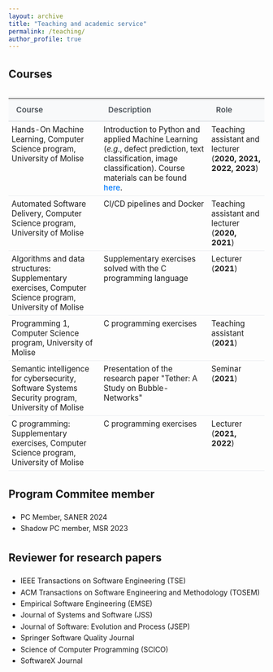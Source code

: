 ```yaml
---
layout: archive
title: "Teaching and academic service"
permalink: /teaching/
author_profile: true
---
```


<!-- {% include base_path %} -->

<!-- {% for post in site.teaching reversed %}
  {% include archive-single.html %}
{% endfor %} -->

## Courses

<style>
/* General styling for the page body to improve typography */
body {
  line-height: 1.6;
  padding: 2em;
}

/* Main container for the table */
table {
  width: 100%;
  border-collapse: collapse;
  margin-top: 2em;
  font-size: 0.95rem;
}

/* Table header styling */
th {
  background-color: #f8f9fa;
  border-bottom: 2px solid #dee2e6;
  padding: 12px 15px;
  text-align: left;
  font-weight: 600;
  color: #495057;
}

/* Table cell styling */
td {
  padding: 6px;
  border-bottom: 1px solid #e9ecef;
  vertical-align: top; /* Use 'top' for better alignment with multi-line descriptions */
}

/* Alternating row colors for readability */
tbody tr:nth-child(odd) {
  background-color: #fdfdfd;
}

/* Hover effect for rows */
tbody tr:hover {
  background-color: #f1f3f5;
}

/* Styling for links within the table */
a {
  color: #007bff;
  text-decoration: none;
  font-weight: 500;
}

a:hover {
  text-decoration: underline;
}
</style>

| Course                                                                 | Description                                                                                                                                                             | Role                                                       |
|:-----------------------------------------------------------------------|:------------------------------------------------------------------------------------------------------------------------------------------------------------------------|:-----------------------------------------------------------|
| Hands-On Machine Learning, Computer Science program, University of Molise      | Introduction to Python and applied Machine Learning (*e.g.*, defect prediction, text classification, image classification). Course materials can be found [here](https://github.com/grosa1/hands-on-ml-tutorials). | Teaching assistant and lecturer (**2020, 2021, 2022, 2023**) |
| Automated Software Delivery, Computer Science program, University of Molise    | CI/CD pipelines and Docker                                                                                                                              | Teaching assistant and lecturer (**2020, 2021**)               |
| Algorithms and data structures: Supplementary exercises, Computer Science program, University of Molise | Supplementary exercises solved with the C programming language                                                                                          | Lecturer (**2021**)                                            |
| Programming 1, Computer Science program, University of Molise                  | C programming exercises                                                                                                                                 | Teaching assistant (**2021**)                                  |
| Semantic intelligence for cybersecurity, Software Systems Security program, University of Molise | Presentation of the research paper "Tether: A Study on Bubble-Networks"                                                                                 | Seminar (**2021**)                                             |
| C programming: Supplementary exercises, Computer Science program, University of Molise     | C programming exercises                                                                                                                                 | Lecturer (**2021, 2022**)                                      |


## Program Commitee member

* PC Member, SANER 2024
* Shadow PC member, MSR 2023


## Reviewer for research papers

* IEEE Transactions on Software Engineering (TSE)
* ACM Transactions on Software Engineering and Methodology (TOSEM)
* Empirical Software Engineering (EMSE)
* Journal of Systems and Software (JSS)
* Journal of Software: Evolution and Process (JSEP)
* Springer Software Quality Journal
* Science of Computer Programming (SCICO)
* SoftwareX Journal

